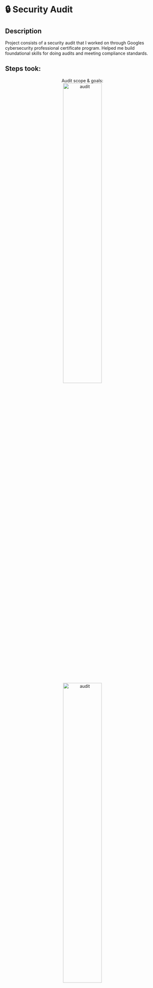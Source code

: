 <h1>🔒 Security Audit</h1>

<h2>Description</h2>
Project consists of a security audit that I worked on through Googles cybersecurity professional certificate program. Helped me build foundational skills for doing audits and meeting compliance standards.
<br />

<h2>Steps took:</h2>

<p align="center">
Audit scope & goals: <br/>
<img src="https://imgur.com/kPaV74n.png" height="50%" width="50%" alt="audit"/>
<img src="https://i.imgur.com/uCeiC2y.png" height="50%" width="50%" alt="audit"/>
<br />
<br />
<p align="center">
Risk assessment: <br/>
<img src="https://i.imgur.com/8TEd8pA.png" height="50%" width="50%" alt="audit"/>
<img src="https://i.imgur.com/s64p92u.png" height="50%" width="50%" alt="audit"/>
<br />
<br />
<p align="center">
Compliance checklist: <br/>
<img src="https://i.imgur.com/YpEDtlD.png" height="50%" width="50%" alt="audit"/>
<img src="https://i.imgur.com/oRdN6cM.png" height="50%" width="50%" alt="audit"/>
<br />
<br />
<p align="center">
Controls assessment: <br/>
<img src="https://i.imgur.com/9Ff5urT.png" height="50%" width="50%" alt="audit"/>
<img src="https://i.imgur.com/0y3vnLa.png" height="50%" width="50%" alt="audit"/>
<img src="https://i.imgur.com/jDftB0H.png" height="50%" width="50%" alt="audit"/>
<img src="https://i.imgur.com/dSP2pqk.png" height="50%" width="50%" alt="audit"/>
</p>

<!--
 ```diff
- text in red
+ text in green
! text in orange
# text in gray
@@ text in purple (and bold)@@
```
--!>
